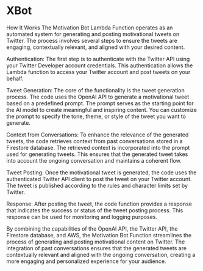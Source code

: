 # XBot
How It Works
The Motivation Bot Lambda Function operates as an automated system for generating and posting motivational tweets on Twitter. The process involves several steps to ensure the tweets are engaging, contextually relevant, and aligned with your desired content.

Authentication:
The first step is to authenticate with the Twitter API using your Twitter Developer account credentials. This authentication allows the Lambda function to access your Twitter account and post tweets on your behalf.

Tweet Generation:
The core of the functionality is the tweet generation process. The code uses the OpenAI API to generate a motivational tweet based on a predefined prompt. The prompt serves as the starting point for the AI model to create meaningful and inspiring content. You can customize the prompt to specify the tone, theme, or style of the tweet you want to generate.

Context from Conversations:
To enhance the relevance of the generated tweets, the code retrieves context from past conversations stored in a Firestore database. The retrieved context is incorporated into the prompt used for generating tweets. This ensures that the generated tweet takes into account the ongoing conversation and maintains a coherent flow.

Tweet Posting:
Once the motivational tweet is generated, the code uses the authenticated Twitter API client to post the tweet on your Twitter account. The tweet is published according to the rules and character limits set by Twitter.

Response:
After posting the tweet, the code function provides a response that indicates the success or status of the tweet posting process. This response can be used for monitoring and logging purposes.

By combining the capabilities of the OpenAI API, the Twitter API, the Firestore database, and AWS, the Motivation Bot Function streamlines the process of generating and posting motivational content on Twitter. The integration of past conversations ensures that the generated tweets are contextually relevant and aligned with the ongoing conversation, creating a more engaging and personalized experience for your audience.

